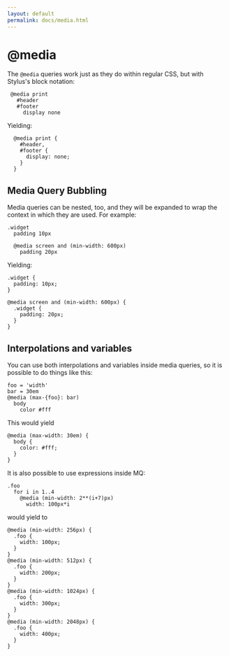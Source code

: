 ```yaml
---
layout: default
permalink: docs/media.html
---
```


# @media

 The `@media` queries work just as they do within regular CSS, but with Stylus's block notation:

     @media print
       #header
       #footer
         display none

Yielding:

      @media print {
        #header,
        #footer {
          display: none;
        }
      }
      
## Media Query Bubbling

Media queries can be nested, too, and they will be expanded to wrap the context in which they are used. For example:

    .widget
      padding 10px
      
      @media screen and (min-width: 600px)
        padding 20px

Yielding:

    .widget {
      padding: 10px;
    }
    
    @media screen and (min-width: 600px) {
      .widget {
        padding: 20px;
      }
    }

## Interpolations and variables

You can use both interpolations and variables inside media queries, so it is possible to do things like this:

    foo = 'width'
    bar = 30em
    @media (max-{foo}: bar)
      body
        color #fff

This would yield

    @media (max-width: 30em) {
      body {
        color: #fff;
      }
    }

It is also possible to use expressions inside MQ:

    .foo
      for i in 1..4
        @media (min-width: 2**(i+7)px)
          width: 100px*i

would yield to

    @media (min-width: 256px) {
      .foo {
        width: 100px;
      }
    }
    @media (min-width: 512px) {
      .foo {
        width: 200px;
      }
    }
    @media (min-width: 1024px) {
      .foo {
        width: 300px;
      }
    }
    @media (min-width: 2048px) {
      .foo {
        width: 400px;
      }
    }
